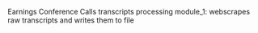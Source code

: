 Earnings Conference Calls transcripts processing
module_1: webscrapes raw transcripts and writes them to file 
